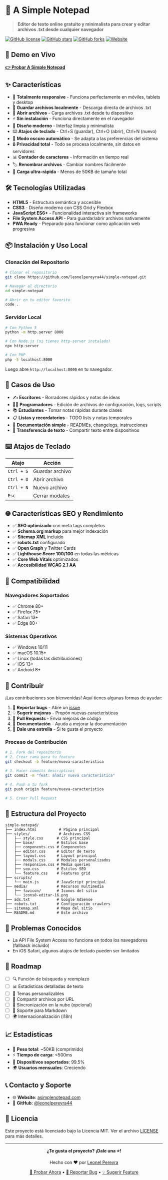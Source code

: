 # 📝 A Simple Notepad

> **Editor de texto online gratuito y minimalista para crear y editar archivos .txt desde cualquier navegador**

[![GitHub license](https://img.shields.io/github/license/leonelpereyra44/simple-notepad)](https://github.com/leonelpereyra44/simple-notepad/blob/main/LICENSE)
[![GitHub stars](https://img.shields.io/github/stars/leonelpereyra44/simple-notepad)](https://github.com/leonelpereyra44/simple-notepad/stargazers)
[![GitHub forks](https://img.shields.io/github/forks/leonelpereyra44/simple-notepad)](https://github.com/leonelpereyra44/simple-notepad/network)
[![Website](https://img.shields.io/website?url=https%3A%2F%2Fasimplenotepad.com)](https://asimplenotepad.com)

## 🚀 Demo en Vivo

**[👉 Probar A Simple Notepad](https://asimplenotepad.com)**

## ✨ Características

- 📱 **Totalmente responsive** - Funciona perfectamente en móviles, tablets y desktop
- 💾 **Guardar archivos localmente** - Descarga directa de archivos .txt
- 📂 **Abrir archivos** - Carga archivos .txt desde tu dispositivo
- ⚡ **Sin instalación** - Funciona directamente en el navegador
- 🎨 **Diseño moderno** - Interfaz limpia y minimalista
- ⌨️ **Atajos de teclado** - Ctrl+S (guardar), Ctrl+O (abrir), Ctrl+N (nuevo)
- 🌙 **Modo oscuro automático** - Se adapta a las preferencias del sistema
- 🔒 **Privacidad total** - Todo se procesa localmente, sin datos en servidores
- 📊 **Contador de caracteres** - Información en tiempo real
- 🏷️ **Renombrar archivos** - Cambiar nombres fácilmente
- 💨 **Carga ultra-rápida** - Menos de 50KB de tamaño total

## 🛠️ Tecnologías Utilizadas

- **HTML5** - Estructura semántica y accesible
- **CSS3** - Diseño moderno con CSS Grid y Flexbox
- **JavaScript ES6+** - Funcionalidad interactiva sin frameworks
- **File System Access API** - Para guardar/abrir archivos nativamente
- **PWA Ready** - Preparado para funcionar como aplicación web progresiva

## 📦 Instalación y Uso Local

### Clonación del Repositorio

```bash
# Clonar el repositorio
git clone https://github.com/leonelpereyra44/simple-notepad.git

# Navegar al directorio
cd simple-notepad

# Abrir en tu editor favorito
code .
```

### Servidor Local

```bash
# Con Python 3
python -m http.server 8000

# Con Node.js (si tienes http-server instalado)
npx http-server

# Con PHP
php -S localhost:8000
```

Luego abre `http://localhost:8000` en tu navegador.

## 🎯 Casos de Uso

- ✍️ **Escritores** - Borradores rápidos y notas de ideas
- 👨‍💻 **Programadores** - Edición de archivos de configuración, logs, scripts
- 📚 **Estudiantes** - Tomar notas rápidas durante clases
- 📋 **Listas y recordatorios** - TODO lists y notas temporales
- 📄 **Documentación simple** - READMEs, changelogs, instrucciones
- 🔄 **Transferencia de texto** - Compartir texto entre dispositivos

## ⌨️ Atajos de Teclado

| Atajo | Acción |
|-------|--------|
| `Ctrl + S` | Guardar archivo |
| `Ctrl + O` | Abrir archivo |
| `Ctrl + N` | Nuevo archivo |
| `Esc` | Cerrar modales |

## 🌐 Características SEO y Rendimiento

- ✅ **SEO optimizado** con meta tags completos
- ✅ **Schema.org markup** para mejor indexación
- ✅ **Sitemap XML** incluido
- ✅ **robots.txt** configurado
- ✅ **Open Graph** y Twitter Cards
- ✅ **Lighthouse Score 100/100** en todas las métricas
- ✅ **Core Web Vitals** optimizados
- ✅ **Accesibilidad WCAG 2.1 AA**

## 📱 Compatibilidad

### Navegadores Soportados
- ✅ Chrome 80+
- ✅ Firefox 75+
- ✅ Safari 13+
- ✅ Edge 80+

### Sistemas Operativos
- ✅ Windows 10/11
- ✅ macOS 10.15+
- ✅ Linux (todas las distribuciones)
- ✅ iOS 13+
- ✅ Android 8+

## 🤝 Contribuir

¡Las contribuciones son bienvenidas! Aquí tienes algunas formas de ayudar:

1. 🐛 **Reportar bugs** - Abre un [issue](https://github.com/leonelpereyra44/simple-notepad/issues)
2. 💡 **Sugerir mejoras** - Propón nuevas características
3. 🔧 **Pull Requests** - Envía mejoras de código
4. 📖 **Documentación** - Ayuda a mejorar la documentación
5. 🌟 **Dale una estrella** - Si te gusta el proyecto

### Proceso de Contribución

```bash
# 1. Fork del repositorio
# 2. Crear rama para tu feature
git checkout -b feature/nueva-caracteristica

# 3. Hacer commits descriptivos
git commit -m "feat: añadir nueva característica"

# 4. Push a tu fork
git push origin feature/nueva-caracteristica

# 5. Crear Pull Request
```

## 📄 Estructura del Proyecto

```
simple-notepad/
├── index.html          # Página principal
├── styles/             # Archivos CSS
│   ├── style.css      # CSS principal
│   ├── base/          # Estilos base
│   ├── components.css # Componentes
│   ├── editor.css     # Editor de texto
│   ├── layout.css     # Layout principal
│   ├── modals.css     # Modales personalizados
│   ├── responsive.css # Media queries
│   ├── seo.css        # Estilos SEO
│   └── feature.css    # Features grid
├── scripts/
│   └── main.js        # JavaScript principal
├── media/             # Recursos multimedia
│   ├── favicon/       # Iconos del sitio
│   └── icons8-editar-16.png
├── ads.txt            # Google AdSense
├── robots.txt         # Configuración crawlers
├── sitemap.xml        # Mapa del sitio
└── README.md          # Este archivo
```

## 🐛 Problemas Conocidos

- La API File System Access no funciona en todos los navegadores (fallback incluido)
- En iOS Safari, algunos atajos de teclado pueden ser limitados

## 🔮 Roadmap

- [ ] 🔍 Función de búsqueda y reemplazo
- [ ] 📊 Estadísticas detalladas de texto
- [ ] 🎨 Temas personalizables
- [ ] 🔗 Compartir archivos por URL
- [ ] 💾 Sincronización en la nube (opcional)
- [ ] 📝 Soporte para Markdown
- [ ] 🌍 Internacionalización (i18n)

## 📈 Estadísticas

- 🚀 **Peso total**: ~50KB (comprimido)
- ⚡ **Tiempo de carga**: <500ms
- 📱 **Dispositivos soportados**: 99.5%
- 🌍 **Usuarios mensuales**: Creciendo

## 📞 Contacto y Soporte

- 🌐 **Website**: [asimplenotepad.com](https://asimplenotepad.com)
- 🐙 **GitHub**: [@leonelpereyra44](https://github.com/leonelpereyra44)

## 📜 Licencia

Este proyecto está licenciado bajo la Licencia MIT. Ver el archivo [LICENSE](LICENSE) para más detalles.

---

<div align="center">

**¿Te gusta el proyecto? ¡Dale una ⭐!**

Hecho con ❤️ por [Leonel Pereyra](https://github.com/leonelpereyra44)

[🚀 Probar Ahora](https://asimplenotepad.com) • [📝 Reportar Bug](https://github.com/leonelpereyra44/simple-notepad/issues) • [💡 Sugerir Feature](https://github.com/leonelpereyra44/simple-notepad/issues)

</div>
